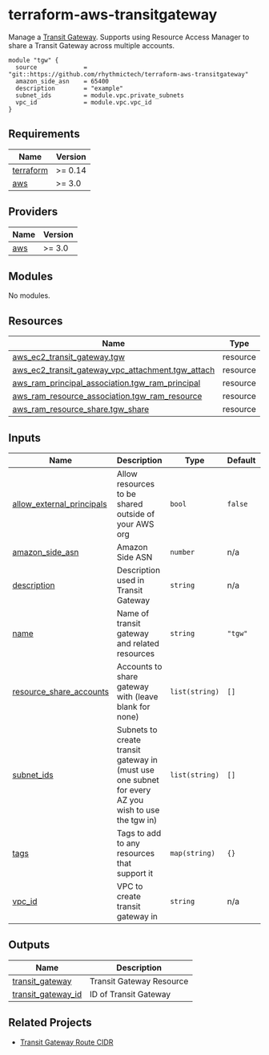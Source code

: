 # terraform-aws-transitgateway

Manage a [Transit Gateway](https://docs.aws.amazon.com/vpc/latest/tgw/what-is-transit-gateway.html). Supports using Resource Access Manager to share a Transit Gateway across multiple accounts.

```
module "tgw" {
  source             = "git::https://github.com/rhythmictech/terraform-aws-transitgateway"
  amazon_side_asn    = 65400
  description        = "example"
  subnet_ids         = module.vpc.private_subnets
  vpc_id             = module.vpc.vpc_id
}
```

<!-- BEGINNING OF PRE-COMMIT-TERRAFORM DOCS HOOK -->
## Requirements

| Name | Version |
|------|---------|
| <a name="requirement_terraform"></a> [terraform](#requirement\_terraform) | >= 0.14 |
| <a name="requirement_aws"></a> [aws](#requirement\_aws) | >= 3.0 |

## Providers

| Name | Version |
|------|---------|
| <a name="provider_aws"></a> [aws](#provider\_aws) | >= 3.0 |

## Modules

No modules.

## Resources

| Name | Type |
|------|------|
| [aws_ec2_transit_gateway.tgw](https://registry.terraform.io/providers/hashicorp/aws/latest/docs/resources/ec2_transit_gateway) | resource |
| [aws_ec2_transit_gateway_vpc_attachment.tgw_attach](https://registry.terraform.io/providers/hashicorp/aws/latest/docs/resources/ec2_transit_gateway_vpc_attachment) | resource |
| [aws_ram_principal_association.tgw_ram_principal](https://registry.terraform.io/providers/hashicorp/aws/latest/docs/resources/ram_principal_association) | resource |
| [aws_ram_resource_association.tgw_ram_resource](https://registry.terraform.io/providers/hashicorp/aws/latest/docs/resources/ram_resource_association) | resource |
| [aws_ram_resource_share.tgw_share](https://registry.terraform.io/providers/hashicorp/aws/latest/docs/resources/ram_resource_share) | resource |

## Inputs

| Name | Description | Type | Default | Required |
|------|-------------|------|---------|:--------:|
| <a name="input_allow_external_principals"></a> [allow\_external\_principals](#input\_allow\_external\_principals) | Allow resources to be shared outside of your AWS org | `bool` | `false` | no |
| <a name="input_amazon_side_asn"></a> [amazon\_side\_asn](#input\_amazon\_side\_asn) | Amazon Side ASN | `number` | n/a | yes |
| <a name="input_description"></a> [description](#input\_description) | Description used in Transit Gateway | `string` | n/a | yes |
| <a name="input_name"></a> [name](#input\_name) | Name of transit gateway and related resources | `string` | `"tgw"` | no |
| <a name="input_resource_share_accounts"></a> [resource\_share\_accounts](#input\_resource\_share\_accounts) | Accounts to share gateway with (leave blank for none) | `list(string)` | `[]` | no |
| <a name="input_subnet_ids"></a> [subnet\_ids](#input\_subnet\_ids) | Subnets to create transit gateway in (must use one subnet for every AZ you wish to use the tgw in) | `list(string)` | `[]` | no |
| <a name="input_tags"></a> [tags](#input\_tags) | Tags to add to any resources that support it | `map(string)` | `{}` | no |
| <a name="input_vpc_id"></a> [vpc\_id](#input\_vpc\_id) | VPC to create transit gateway in | `string` | n/a | yes |

## Outputs

| Name | Description |
|------|-------------|
| <a name="output_transit_gateway"></a> [transit\_gateway](#output\_transit\_gateway) | Transit Gateway Resource |
| <a name="output_transit_gateway_id"></a> [transit\_gateway\_id](#output\_transit\_gateway\_id) | ID of Transit Gateway |
<!-- END OF PRE-COMMIT-TERRAFORM DOCS HOOK -->

## Related Projects
* [Transit Gateway Route CIDR](https://github.com/rhythmictech/terraform-aws-transitgateway-route-cidr)

